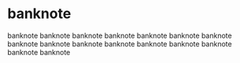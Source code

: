 # banknote
banknote banknote banknote banknote
banknote banknote banknote banknote
banknote banknote banknote banknote
banknote banknote banknote banknote
